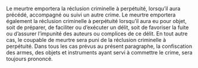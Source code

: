 Le meurtre emportera la réclusion criminelle à perpétuité, lorsqu’il aura précédé, accompagné ou suivi un autre crime.
Le meurtre emportera également la réclusion criminelle à perpétuité lorsqu’il aura eu pour objet, soit de préparer, de faciliter ou d’exécuter un délit, soit de favoriser la fuite ou d’assurer l’impunité des auteurs ou complices de ce délit.
En tout autre cas, le coupable de meurtre sera puni de la réclusion criminelle à perpétuité.
Dans tous les cas prévus au présent paragraphe, la confiscation des armes, des objets et instruments ayant servi à commettre le crime, sera toujours prononcé.